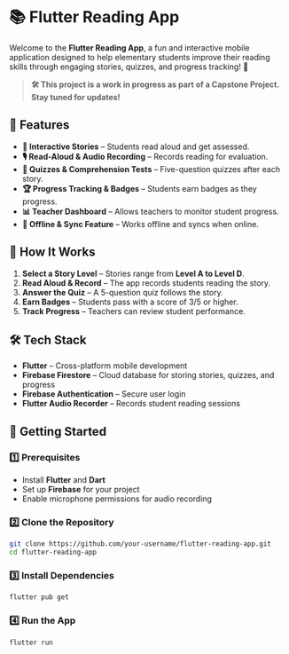 # 📚 Flutter Reading App

Welcome to the **Flutter Reading App**, a fun and interactive mobile application designed to help elementary students improve their reading skills through engaging stories, quizzes, and progress tracking! 🚀

> **🛠️ This project is a work in progress as part of a Capstone Project. Stay tuned for updates!**

## 🌟 Features
- **📖 Interactive Stories** – Students read aloud and get assessed.
- **🎙️ Read-Aloud & Audio Recording** – Records reading for evaluation.
- **🧠 Quizzes & Comprehension Tests** – Five-question quizzes after each story.
- **🏆 Progress Tracking & Badges** – Students earn badges as they progress.
- **📊 Teacher Dashboard** – Allows teachers to monitor student progress.
- **📶 Offline & Sync Feature** – Works offline and syncs when online.

## 🎯 How It Works
1. **Select a Story Level** – Stories range from **Level A to Level D**.
2. **Read Aloud & Record** – The app records students reading the story.
3. **Answer the Quiz** – A 5-question quiz follows the story.
4. **Earn Badges** – Students pass with a score of 3/5 or higher.
5. **Track Progress** – Teachers can review student performance.

## 🛠️ Tech Stack
- **Flutter** – Cross-platform mobile development
- **Firebase Firestore** – Cloud database for storing stories, quizzes, and progress
- **Firebase Authentication** – Secure user login
- **Flutter Audio Recorder** – Records student reading sessions

## 🚀 Getting Started
### 1️⃣ Prerequisites
- Install **Flutter** and **Dart**
- Set up **Firebase** for your project
- Enable microphone permissions for audio recording

### 2️⃣ Clone the Repository
```bash
git clone https://github.com/your-username/flutter-reading-app.git
cd flutter-reading-app
```

### 3️⃣ Install Dependencies
```bash
flutter pub get
```

### 4️⃣ Run the App
```bash
flutter run
```
